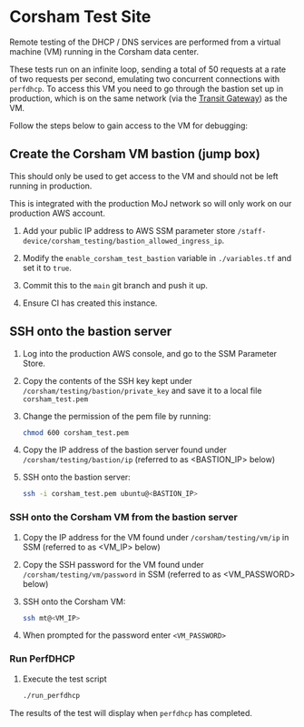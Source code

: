 # Corsham Test Site

Remote testing of the DHCP / DNS services are performed from a virtual machine (VM) running in the Corsham data center.

These tests run on an infinite loop, sending a total of 50 requests at a rate of two requests per second, emulating two concurrent connections with `perfdhcp`.
To access this VM you need to go through the bastion set up in production, which is on the same network (via the [Transit Gateway](https://aws.amazon.com/transit-gateway)) as the VM.

Follow the steps below to gain access to the VM for debugging:

## Create the Corsham VM bastion (jump box)

This should only be used to get access to the VM and should not be left running in production.

This is integrated with the production MoJ network so will only work on our production AWS account.

1. Add your public IP address to AWS SSM parameter store `/staff-device/corsham_testing/bastion_allowed_ingress_ip`.

2. Modify the `enable_corsham_test_bastion` variable in `./variables.tf` and set it to `true`.

3. Commit this to the `main` git branch and push it up.

4. Ensure CI has created this instance.

## SSH onto the bastion server

1. Log into the production AWS console, and go to the SSM Parameter Store.

2. Copy the contents of the SSH key kept under `/corsham/testing/bastion/private_key` and save it to a local file `corsham_test.pem`

3. Change the permission of the pem file by running:

    ```bash
    chmod 600 corsham_test.pem
    ```

4. Copy the IP address of the bastion server found under `/corsham/testing/bastion/ip` (referred to as <BASTION_IP> below)

5. SSH onto the bastion server:

    ```bash
    ssh -i corsham_test.pem ubuntu@<BASTION_IP>
    ```

### SSH onto the Corsham VM from the bastion server

1. Copy the IP address for the VM found under `/corsham/testing/vm/ip` in SSM (referred to as <VM_IP> below)

2. Copy the SSH password for the VM found under `/corsham/testing/vm/password` in SSM (referred to as <VM_PASSWORD> below)

3. SSH onto the Corsham VM:

    ```bash
    ssh mt@<VM_IP>
    ```

4. When prompted for the password enter `<VM_PASSWORD>`

### Run PerfDHCP

1. Execute the test script
    
    ```bash
    ./run_perfdhcp
    ```

The results of the test will display when `perfdhcp` has completed.
